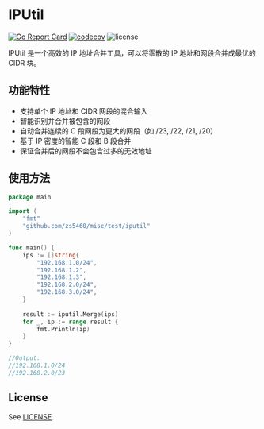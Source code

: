 # IPUtil

[![Go Report Card](https://goreportcard.com/badge/github.com/zs5460/iputil)](https://goreportcard.com/report/github.com/zs5460/iputil)
[![codecov](https://codecov.io/gh/zs5460/iputil/branch/main/graph/badge.svg?token=b7aeunEgyb)](https://codecov.io/gh/zs5460/iputil)
![license](https://img.shields.io/github/license/zs5460/iputil)

IPUtil 是一个高效的 IP 地址合并工具，可以将零散的 IP 地址和网段合并成最优的 CIDR 块。

## 功能特性

- 支持单个 IP 地址和 CIDR 网段的混合输入
- 智能识别并合并被包含的网段
- 自动合并连续的 C 段网段为更大的网段（如 /23, /22, /21, /20）
- 基于 IP 密度的智能 C 段和 B 段合并
- 保证合并后的网段不会包含过多的无效地址

## 使用方法

```go
package main

import (
    "fmt"
    "github.com/zs5460/misc/test/iputil"
)

func main() {
    ips := []string{
        "192.168.1.0/24",
        "192.168.1.2",
        "192.168.1.3",
        "192.168.2.0/24",
        "192.168.3.0/24",
    }
    
    result := iputil.Merge(ips)
    for _, ip := range result {
        fmt.Println(ip)
    }
}

//Output:
//192.168.1.0/24
//192.168.2.0/23
```

## License

See [LICENSE](LICENSE).
